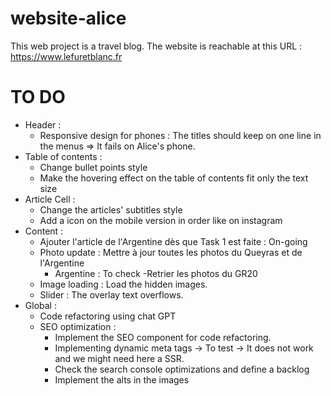 # website-alice

This web project is a travel blog. The website is reachable at this URL : https://www.lefuretblanc.fr

# TO DO

- Header :
  - Responsive design for phones : The titles should keep on one line in the menus => It fails on Alice's phone.
- Table of contents :
  - Change bullet points style
  - Make the hovering effect on the table of contents fit only the text size
- Article Cell :
  - Change the articles' subtitles style
  - Add a icon on the mobile version in order like on instagram
- Content :
  - Ajouter l'article de l'Argentine dès que Task 1 est faite : On-going
  - Photo update : Mettre à jour toutes les photos du Queyras et de l'Argentine
    - Argentine : To check
      -Retrier les photos du GR20
  - Image loading : Load the hidden images.
  - Slider : The overlay text overflows.
- Global :
  - Code refactoring using chat GPT
  - SEO optimization :
    - Implement the SEO component for code refactoring.
    - Implementing dynamic meta tags -> To test -> It does not work and we might need here a SSR.
    - Check the search console optimizations and define a backlog
    - Implement the alts in the images
